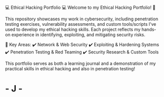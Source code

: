 💻 Ethical Hacking Portfolio 💻
Welcome to my Ethical Hacking Portfolio! 🚀

This repository showcases my work in cybersecurity, including penetration testing exercises, vulnerability assessments, and custom tools/scripts I've used to develop my ethical hacking skills. Each project reflects my hands-on experience in identifying, exploiting, and mitigating security risks.

🔐 Key Areas:
✔️ Network & Web Security
✔️ Exploiting & Hardening Systems
✔️ Penetration Testing & Red Teaming
✔️ Security Research & Custom Tools

This portfolio serves as both a learning journal and a demonstration of my practical skills in ethical hacking and also in penetration testing!
# - J -
